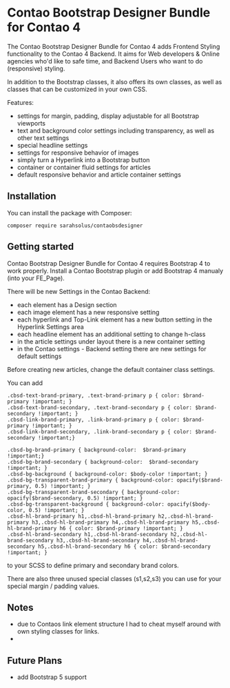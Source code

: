 # Contao Bootstrap Designer Bundle for Contao 4

The Contao Bootstrap Designer Bundle for Contao 4 adds Frontend Styling functionality to the Contao 4 Backend.
It aims for Web developers & Online agencies who'd like to safe time, and Backend Users who want to do (responsive) styling. 

In addition to the Bootstrap classes, it also offers its own classes, as well as classes that can be customized in your own CSS.

Features:
- settings for margin, padding, display adjustable for all Bootstrap viewports
- text and background color settings including transparency, as well as other text settings
- special headline settings
- settings for responsive behavior of images
- simply turn a Hyperlink into a Bootstrap button
- container or container fluid settings for articles
- default responsive behavior and article container settings

## Installation

You can install the package with Composer:

```
composer require sarahsolus/contaobsdesigner
```

## Getting started

Contao Bootstrap Designer Bundle for Contao 4 requires Bootstrap 4 to work properly.
Install a Contao Bootstrap plugin or add Bootstrap 4 manualy (into your FE_Page).

There will be new Settings in the Contao Backend:

- each element has a Design section
- each image element has a new responsive setting
- each hyperlink and Top-Link element has a new button setting in the Hyperlink Settings area
- each headline element has an additional setting to change h-class
- in the article settings under layout there is a new container setting
- in the Contao settings - Backend setting there are new settings for default settings

Before creating new articles, change the default container class settings.

You can add

```
.cbsd-text-brand-primary, .text-brand-primary p { color: $brand-primary !important; }
.cbsd-text-brand-secondary, .text-brand-secondary p { color: $brand-secondary !important; }
.cbsd-link-brand-primary, .link-brand-primary p { color: $brand-primary !important; }
.cbsd-link-brand-secondary, .link-brand-secondary p { color: $brand-secondary !important;}

.cbsd-bg-brand-primary { background-color:  $brand-primary !important;}
.cbsd-bg-brand-secondary { background-color:  $brand-secondary !important; }
.cbsd-bg-background { background-color: $body-color !important; }
.cbsd-bg-transparent-brand-primary { background-color: opacify($brand-primary, 0.5) !important; }
.cbsd-bg-transparent-brand-secondary { background-color: opacify($brand-secondary, 0.5) !important; }
.cbsd-bg-transparent-background { background-color: opacify($body-color, 0.5) !important; }
.cbsd-hl-brand-primary h1,.cbsd-hl-brand-primary h2,.cbsd-hl-brand-primary h3,.cbsd-hl-brand-primary h4,.cbsd-hl-brand-primary h5,.cbsd-hl-brand-primary h6 { color: $brand-primary !important; }
.cbsd-hl-brand-secondary h1,.cbsd-hl-brand-secondary h2,.cbsd-hl-brand-secondary h3,.cbsd-hl-brand-secondary h4,.cbsd-hl-brand-secondary h5,.cbsd-hl-brand-secondary h6 { color: $brand-secondary !important; }
```

to your SCSS to define primary and secondary brand colors.

There are also three unused special classes (s1,s2,s3) you can use for your special margin / padding values.

## Notes

- due to Contaos link element structure I had to cheat myself around with own styling classes for links. 
-  


## Future Plans
- add Bootstrap 5 support












